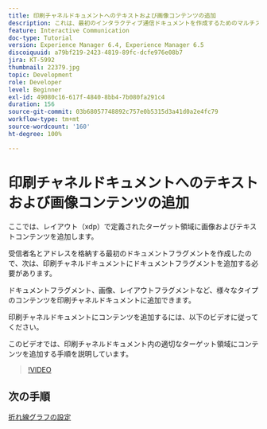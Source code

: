 ```yaml
---
title: 印刷チャネルドキュメントへのテキストおよび画像コンテンツの追加
description: これは、最初のインタラクティブ通信ドキュメントを作成するためのマルチステップチュートリアルの第 7 部です。 ここでは、レイアウト（xdp）で定義されたターゲット領域に画像およびテキストコンテンツを追加します。
feature: Interactive Communication
doc-type: Tutorial
version: Experience Manager 6.4, Experience Manager 6.5
discoiquuid: a79bf219-2423-4819-89fc-dcfe976e08b7
jira: KT-5992
thumbnail: 22379.jpg
topic: Development
role: Developer
level: Beginner
exl-id: 49080c16-617f-4840-8bb4-7b080fa291c4
duration: 156
source-git-commit: 03b68057748892c757e0b5315d3a41d0a2e4fc79
workflow-type: tm+mt
source-wordcount: '160'
ht-degree: 100%

---
```


# 印刷チャネルドキュメントへのテキストおよび画像コンテンツの追加

ここでは、レイアウト（xdp）で定義されたターゲット領域に画像およびテキストコンテンツを追加します。

受信者名とアドレスを格納する最初のドキュメントフラグメントを作成したので、次は、印刷チャネルドキュメントにドキュメントフラグメントを追加する必要があります。

ドキュメントフラグメント、画像、レイアウトフラグメントなど、様々なタイプのコンテンツを印刷チャネルドキュメントに追加できます。

印刷チャネルドキュメントにコンテンツを追加するには、以下のビデオに従ってください。

このビデオでは、印刷チャネルドキュメント内の適切なターゲット領域にコンテンツを追加する手順を説明しています。

>[!VIDEO](https://video.tv.adobe.com/v/22379?quality=12&learn=on)

## 次の手順

[折れ線グラフの設定](./configuring-line-chart.md)
